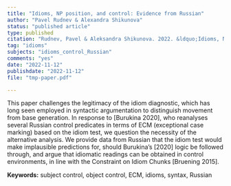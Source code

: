 ```yaml
---
title: "Idioms, NP position, and control: Evidence from Russian"
author: "Pavel Rudnev & Alexandra Shikunova"
status: "published article"
type: published
citation: "Rudnev, Pavel & Aleksandra Shikunova. 2022. &ldquo;Idioms, NP position, and control: Evidence from Russian.&rdquo; <em> Typology of Morphosyntactic Parameters</em> 5(1): 91–106."
tag: "idioms"
subjects: "idioms_control_Russian"
comments: "yes"
date: "2022-11-12"
publishdate: "2022-11-12"
file: "tmp-paper.pdf"

---
```



This paper challenges the legitimacy of the idiom diagnostic, which has long seen employed in syntactic argumentation to distinguish movement from base generation. In response to [Burukina 2020], who reanalyses several Russian control predicates in terms of ECM (exceptional case marking) based on the idiom test, we question the necessity of the alternative analysis. We provide data from Russian that the idiom test would make implausible predictions for, should Burukina’s [2020] logic be followed through, and argue that idiomatic readings can be obtained in control environments, in line with the Constraint on Idiom Chunks [Bruening 2015].

**Keywords:** subject control, object control, ECM, idioms, syntax, Russian
